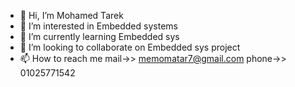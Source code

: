 - 👋 Hi, I’m Mohamed Tarek
- 👀 I’m interested in Embedded systems
- 🌱 I’m currently learning Embedded sys 
- 💞️ I’m looking to collaborate on Embedded sys project
- 📫 How to reach me mail->> memomatar7@gmail.com phone->> 01025771542

<!---
memokhallaf/memokhallaf is a ✨ special ✨ repository because its `README.md` (this file) appears on your GitHub profile.
You can click the Preview link to take a look at your changes.
--->
